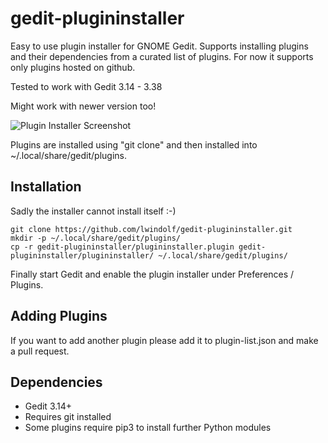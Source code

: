 # gedit-plugininstaller

Easy to use plugin installer for GNOME Gedit. Supports installing plugins and their dependencies from a curated list of plugins. For now it supports only plugins hosted on github.

Tested to work with Gedit 3.14 - 3.38

Might work with newer version too!

![Plugin Installer Screenshot](https://lzone.de/images/gedit-plugininstaller.png)

Plugins are installed using "git clone" and then installed into ~/.local/share/gedit/plugins.

## Installation

Sadly the installer cannot install itself :-)

    git clone https://github.com/lwindolf/gedit-plugininstaller.git
    mkdir -p ~/.local/share/gedit/plugins/
    cp -r gedit-plugininstaller/plugininstaller.plugin gedit-plugininstaller/plugininstaller/ ~/.local/share/gedit/plugins/

Finally start Gedit and enable the plugin installer under Preferences / Plugins.

## Adding Plugins

If you want to add another plugin please add it to plugin-list.json and make a pull request.

## Dependencies

* Gedit 3.14+
* Requires git installed
* Some plugins require pip3 to install further Python modules
